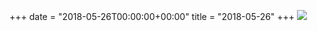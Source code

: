 +++
date = "2018-05-26T00:00:00+00:00"
title = "2018-05-26"
+++
<img class="img-fluid" src="/2018-05-26.jpg" />
